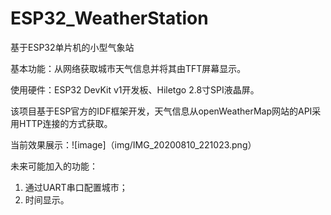 # ESP32_WeatherStation
基于ESP32单片机的小型气象站

基本功能：从网络获取城市天气信息并将其由TFT屏幕显示。

使用硬件：ESP32 DevKit v1开发板、Hiletgo 2.8寸SPI液晶屏。

该项目基于ESP官方的IDF框架开发，天气信息从openWeatherMap网站的API采用HTTP连接的方式获取。

当前效果展示：![image]（img/IMG_20200810_221023.png）

未来可能加入的功能：
  1. 通过UART串口配置城市；
  2. 时间显示。
